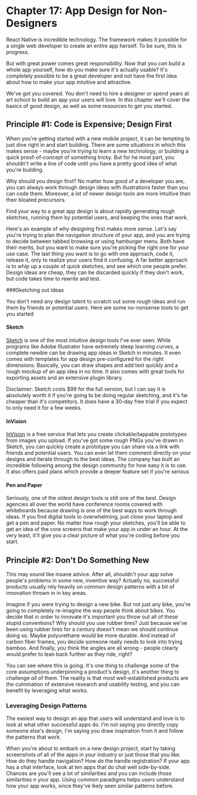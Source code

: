 # Chapter 17: App Design for Non-Designers


React Native is incredible technology. The framework makes it possible for a single web developer to create an entire app herself. To be sure, this is progress.

But with great power comes great responsibility. Now that you *can* build a whole app yourself, how do you make sure it's actually usable? It's completely possible to be a great developer and not have the first idea about how to make your app intuitive and attractive.

We've got you covered. You don't need to hire a designer or spend years at art school to build an app your users will love. In this chapter we'll cover the basics of good design, as well as some resources to get you started. 

## Principle #1: Code is Expensive; Design First

When you're getting started with a new mobile project, it can be tempting to just dive right in and start building. There are some situations in which this makes sense - maybe you're trying to learn a new technology, or building a quick proof-of-concept of something tricky. But for he most part, you shouldn't write a line of code until you have a pretty good idea of what you're building.

Why should you design first? No matter how good of a developer you are, you can always work through design ideas with illustrations faster than you can code them. Moreover, a lot of newer design tools are more intuitive than their bloated precursors. 

Find your way to a great app design is about rapidly generating rough sketches, running them by potential users, and keeping the ones that work. 

Here's an example of why designing first makes more sense. Let's say you're trying to plan the navigation structure of your app, and you are trying to decide between tabbed browsing or using hamburger menu. Both have their merits, but you want to make sure you're picking the right one for your use case. The last thing you want is to go with one approach, code it, release it, only to realize your users find it confusing. A far better approach is to whip up a couple of quick sketches, and see which one people prefer. Design ideas are cheap, they can be discarded quickly if they don't work, but code takes time to rewrite and test.

###Sketching out Ideas

You don't need any design talent to scratch out some rough ideas and run them by friends or potential users. Here are some no-nonsense tools to get you started

#### Sketch

[Sketch](https://www.sketchapp.com/) is one of the most intuitive design tools I've ever seen. While programs like Adobe Illustrator have extremely steep learning curves, a complete newbie can be drawing app ideas in Sketch in minutes. It even comes with templates for app design pre-configured for the right dimensions. Basically, you can draw shapes and add text quickly and a rough mockup of an app idea in no time. It also comes with great tools for exporting assets and an extensive plugin library. 

Disclaimer: Sketch costs $99 for the full version, but I can say it is absolutely worth it if you're going to be doing regular sketching, and it's far cheaper than it's competitors. It does have a 30-day free trial if you expect to only need it for a few weeks.

#### InVision

[InVision](https://www.invisionapp.com/) is a free service that lets you create clickable/tappable prototypes from images you upload. If you've got some rough PNGs you've drawn in Sketch, you can quickly create a prototype you can share via a link with friends and potential users. You can even let them comment directly on your designs and iterate through to the best ideas. The company has built an incredible following among the design community for how easy it is to use. It also offers paid plans which provide a deeper feature set if you're serious

#### Pen and Paper

Seriously, one of the oldest design tools is still one of the best. Design agencies all over the world have conference rooms covered with whiteboards because drawing is one of the best ways to work through ideas. If you find digital tools to overwhelming, just close your laptop and get a pen and paper. No matter how rough your sketches, you'll be able to get an idea of the core screens that make your app in under an hour. At the very least, it'll give you a clear picture of what you're coding before you start.

## Principle #2: Don't Do Something New

This may sound like insane advice. After all, shouldn't your app solve people's problems in some new, inventive way? Actually no, successful products usually rely heavily on common design patterns with a bit of innovation thrown in in key areas.

Imagine if you were trying to design a new bike. But not just any bike, you're going to completely re-imagine the way people think about bikes. You decide that in order to innovate it's important you throw out all of these stupid conventions? Why should you use rubber tires? Just because we've been using rubber tires for a century doesn't mean we should continue doing so. Maybe polyurethane would be more durable. And instead of carbon fiber frames, you decide someone really needs to look into trying bamboo. And finally, you think the angles are all wrong - people clearly would prefer to lean back further as they ride, right? 

You can see where this is going. It's one thing to challenge some of the core assumptions underpinning a product's design, it's another thing to challenge *all* of them. The reality is that most well-established products are the culmination of extensive research and usability testing, and you can benefit by leveraging what works. 

### Leveraging Design Patterns

The easiest way to design an app that users will understand and love is to look at what other successful apps do. I'm not saying you directly copy someone else's design, I'm saying you draw inspiration from it and follow the patterns that work. 

When you're about to embark on a new design project, start by taking screenshots of all of the apps in your industry or just those that you like. How do they handle navigation? How do the handle registration? If your app has a chat interface, look at ten apps that do chat well side-by-side. Chances are you'll see a lot of similarities and you can include those similarities n your app. Using common paradigms helps users understand how your app works, since they've lkely seen similar patterns before. 

